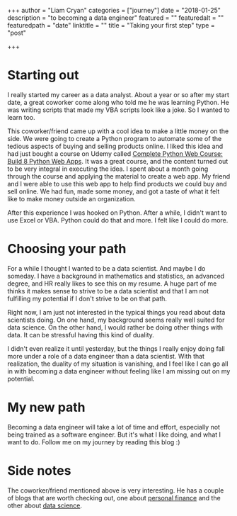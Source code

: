 +++
author = "Liam Cryan"
categories = ["journey"]
date = "2018-01-25"
description = "to becoming a data engineer"
featured = ""
featuredalt = ""
featuredpath = "date"
linktitle = ""
title = "Taking your first step"
type = "post"

+++

# Starting out

I really started my career as a data analyst.  About a year or so after my start date, a great coworker come along who 
told me he was learning Python.  He was writing scripts that made my VBA scripts look like a joke.  So I wanted to learn too.

This coworker/friend came up with a cool idea to make a little money on the side.  We were going to create a Python program to
automate some of the tedious aspects of buying and selling products online.  I liked this idea and 
had just bought a course on Udemy called [Complete Python Web Course: Build 8 Python Web Apps](https://www.udemy.com/the-complete-python-web-course-learn-by-building-8-apps/).  It 
was a great course, and the content turned out to be very integral in executing the idea.  I spent about a month 
going through the course and applying the material to create a web app.  My friend and I were able to 
use this web app to help find products we could buy and sell online.  We had fun, made some money, and got a 
taste of what it felt like to make money outside an organization.

After this experience I was hooked on Python.  After a while, I didn't want to use Excel or VBA.  Python could do that and 
more.  I felt like I could do more.

# Choosing your path

For a while I thought I wanted to be a data scientist.  And maybe I do someday.  I have a background in mathematics and statistics, an 
advanced degree, and HR really likes to see this on my resume.  A huge part of me thinks it makes sense to strive to be a data scientist and 
that I am not fulfilling my potential if I don't strive to be on that path.

Right now, I am just not interested in the typical things you read about data scientists doing.  On one hand, my background seems really well suited for 
data science.  On the other hand, I would rather be doing other things with data.  It can be stressful having this kind of duality.

I didn't even realize it until yesterday, but the things I really enjoy doing fall more under a role of a data engineer than a data scientist.  With 
that realization, the duality of my situation is vanishing, and I feel like I can go all in with becoming a data engineer without feeling like I am 
missing out on my potential.

# My new path

Becoming a data engineer will take a lot of time and effort, especially not being trained as a software engineer.  But it's what I like doing, and 
what I want to do.  Follow me on my journey by reading this blog :)

# Side notes

The coworker/friend mentioned above is very interesting.  He has a couple of blogs that are worth checking out, one about [personal finance](http://tenbucksaweek.com) and the 
other about [data science](http://startatnoon.com).